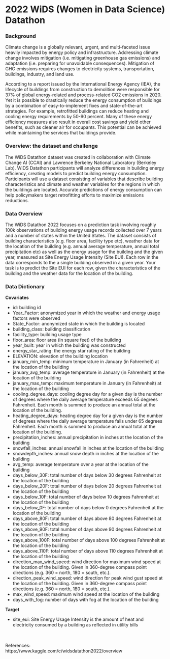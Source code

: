 # 2022 WiDS (Women in Data Science) Datathon

### Background
Climate change is a globally relevant, urgent, and multi-faceted issue heavily impacted by energy policy and infrastructure. Addressing climate change involves mitigation (i.e. mitigating greenhouse gas emissions) and adaptation (i.e. preparing for unavoidable consequences). Mitigation of GHG emissions requires changes to electricity systems, transportation, buildings, industry, and land use.

According to a report issued by the International Energy Agency (IEA), the lifecycle of buildings from construction to demolition were responsible for 37% of global energy-related and process-related CO2 emissions in 2020. Yet it is possible to drastically reduce the energy consumption of buildings by a combination of easy-to-implement fixes and state-of-the-art strategies. For example, retrofitted buildings can reduce heating and cooling energy requirements by 50-90 percent. Many of these energy efficiency measures also result in overall cost savings and yield other benefits, such as cleaner air for occupants. This potential can be achieved while maintaining the services that buildings provide.


### Overview: the dataset and challenge
The WiDS Datathon dataset was created in collaboration with Climate Change AI (CCAI) and Lawrence Berkeley National Laboratory (Berkeley Lab). WiDS Datathon participants will analyze differences in building energy efficiency, creating models to predict building energy consumption. Participants will use a dataset consisting of variables that describe building characteristics and climate and weather variables for the regions in which the buildings are located. Accurate predictions of energy consumption can help policymakers target retrofitting efforts to maximize emissions reductions.


### Data Overview
The WiDS Datathon 2022 focuses on a prediction task involving roughly 100k observations of building energy usage records collected over 7 years and a number of states within the United States. The dataset consists of building characteristics (e.g. floor area, facility type etc), weather data for the location of the building (e.g. annual average temperature, annual total precipitation etc) as well as the energy usage for the building and the given year, measured as Site Energy Usage Intensity (Site EUI). Each row in the data corresponds to the a single building observed in a given year. Your task is to predict the Site EUI for each row, given the characteristics of the building and the weather data for the location of the building.


### Data Dictionary
**Covariates**
- id: building id
- Year_Factor: anonymized year in which the weather and energy usage factors were observed
- State_Factor: anonymized state in which the building is located
- building_class: building classification
- facility_type: building usage type
- floor_area: floor area (in square feet) of the building
- year_built: year in which the building was constructed
- energy_star_rating: the energy star rating of the building
- ELEVATION: elevation of the building location
- january_min_temp: minimum temperature in January (in Fahrenheit) at the location of the building
- january_avg_temp: average temperature in January (in Fahrenheit) at the location of the building
- january_max_temp: maximum temperature in January (in Fahrenheit) at the location of the building
- cooling_degree_days: cooling degree day for a given day is the number of degrees where the daily average temperature exceeds 65 degrees Fahrenheit. Each month is summed to produce an annual total at the location of the building.
- heating_degree_days: heating degree day for a given day is the number of degrees where the daily average temperature falls under 65 degrees Fahrenheit. Each month is summed to produce an annual total at the location of the building.
- precipitation_inches: annual precipitation in inches at the location of the building
- snowfall_inches: annual snowfall in inches at the location of the building
- snowdepth_inches: annual snow depth in inches at the location of the building
- avg_temp: average temperature over a year at the location of the building
- days_below_30F: total number of days below 30 degrees Fahrenheit at the location of the building
- days_below_20F: total number of days below 20 degrees Fahrenheit at the location of the building
- days_below_10F: total number of days below 10 degrees Fahrenheit at the location of the building
- days_below_0F: total number of days below 0 degrees Fahrenheit at the location of the building
- days_above_80F: total number of days above 80 degrees Fahrenheit at the location of the building
- days_above_90F: total number of days above 90 degrees Fahrenheit at the location of the building
- days_above_100F: total number of days above 100 degrees Fahrenheit at the location of the building
- days_above_110F: total number of days above 110 degrees Fahrenheit at the location of the building
- direction_max_wind_speed: wind direction for maximum wind speed at the location of the building. Given in 360-degree compass point directions (e.g. 360 = north, 180 = south, etc.).
- direction_peak_wind_speed: wind direction for peak wind gust speed at the location of the building. Given in 360-degree compass point directions (e.g. 360 = north, 180 = south, etc.).
- max_wind_speed: maximum wind speed at the location of the building
- days_with_fog: number of days with fog at the location of the building

**Target**
- site_eui: Site Energy Usage Intensity is the amount of heat and electricity consumed by a building as reflected in utility bills

<br>
<br>
References: <br>
https://www.kaggle.com/c/widsdatathon2022/overview
